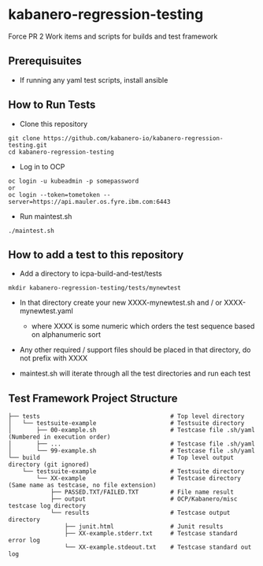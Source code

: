 # kabanero-regression-testing
Force PR 2
Work items and scripts for builds and test framework

## Prerequisuites
- If running any yaml test scripts, install ansible 

## How to Run Tests
- Clone this repository

```
git clone https://github.com/kabanero-io/kabanero-regression-testing.git
cd kabanero-regression-testing
```

- Log in to OCP

```
oc login -u kubeadmin -p somepassword
or
oc login --token=tometoken --server=https://api.mauler.os.fyre.ibm.com:6443
```

- Run maintest.sh

```
./maintest.sh
```

## How to add a test to this repository
- Add a directory to icpa-build-and-test/tests

```
mkdir kabanero-regression-testing/tests/mynewtest
```

- In that directory create your new XXXX-mynewtest.sh and / or XXXX-mynewtest.yaml
  - where XXXX is some numeric which orders the test sequence based on alphanumeric sort

- Any other required / support files should be placed in that directory, do not prefix with XXXX
- maintest.sh will iterate through all the test directories and run each test

## Test Framework Project Structure
```
├── tests                                     # Top level directory
│   └── testsuite-example                     # Testsuite directory
│       ├── 00-example.sh                     # Testcase file .sh/yaml (Numbered in execution order)
│       ├── ...                               # Testcase file .sh/yaml
│       └── 99-example.sh                     # Testcase file .sh/yaml
└── build                                     # Top level output directory (git ignored)
    └── testsuite-example                     # Testsuite directory
        └── XX-example                        # Testcase directory (Same name as testcase, no file extension)
            ├── PASSED.TXT/FAILED.TXT         # File name result
            ├── output                        # OCP/Kabanero/misc testcase log directory
            └── results                       # Testcase output directory
                ├── junit.html                # Junit results
                ├── XX-example.stderr.txt     # Testcase standard error log
                └── XX-example.stdeout.txt    # Testcase standard out log
```
